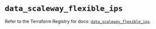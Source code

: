 # `data_scaleway_flexible_ips`

Refer to the Terraform Registry for docs: [`data_scaleway_flexible_ips`](https://registry.terraform.io/providers/scaleway/scaleway/2.57.0/docs/data-sources/flexible_ips).
